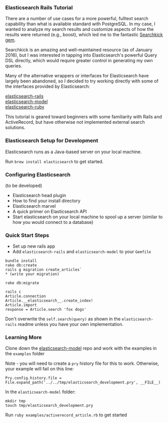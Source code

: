 ### Elasticsearch Rails Tutorial

There are a number of use cases for a more powerful, fulltext search capability than what is available standard with PostgreSQL. In my case, I wanted to analyze my search results and customize aspects of how the results were returned (e.g., boost), which led me to the fantastic [Searchkick gem](https://github.com/ankane/searchkick).

Searchkick is an amazing and well-maintained resource (as of January 2016), but I was interested in tapping into Elasticsearch's powerful Query DSL directly, which would require greater control in generating my own queries.

Many of the alternative wrappers or interfaces for Elasticsearch have largely been abandoned, so I decided to try working directly with some of the interfaces provided by Elasticsearch:

[elasticsearch-rails](https://github.com/elastic/elasticsearch-rails/tree/master/elasticsearch-rails)  
[elasticsearch-model](https://github.com/elastic/elasticsearch-rails/tree/master/elasticsearch-model)  
[elasticsearch-ruby](https://github.com/elastic/elasticsearch-ruby)

This tutorial is geared toward beginners with some familiarity with Rails and ActiveRecord, but have otherwise not implemented external search solutions.

### Elasticsearch Setup for Development

Elasticsearch runs as a Java-based server on your local machine.

Run `brew install elasticsearch` to get started.

### Configuring Elasticsearch

(to be developed)
* Elasticsearch head plugin
* How to find your install directory
* Elasticsearch marvel
* A quick primer on Elasticsearch API
* Start elasticsearch on your local machine to spool up a server (similar to how you would connect to a database)

### Quick Start Steps

* Set up new rails app
* Add `elasticsearch-rails` and `elasticsearch-model` to your `Gemfile`

```
bundle install
rake db:create
rails g migration create_articles`
* (write your migration)
```

```
rake db:migrate

rails c
Article.connection
Article.__elasticsearch__.create_index!
Article.import
response = Article.search 'fox dogs'
```

Don't overwrite the `self.search(query)` as shown in the `elasticsearch-rails` readme unless you have your own implementation.

### Learning More

Clone down the [elasticsearch-model](https://github.com/elastic/elasticsearch-rails/tree/master/elasticsearch-model) repo and work with the examples in the `examples` folder

Note - you will need to create a `pry` history file for this to work. Otherwise, your example will fail on this line:

```
Pry.config.history.file = File.expand_path('../../tmp/elasticsearch_development.pry', __FILE__)
```

In the `elasticsearch-model` folder:

```
mkdir tmp
touch tmp/elasticsearch_development.pry
```

Run `ruby examples/activerecord_article.rb` to get started
